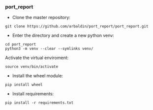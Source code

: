 ### port_report

- Clone the master repository:

`git clone https://github.com/arbaldin/port_report/port_report.git`

- Enter the directory and create a new python venv:
```
cd port_report
python3 -m venv --clear --symlinks venv/
```

Activate the virtual enviroment:
```
source venv/bin/activate
```

- Install the wheel module:

`pip install wheel`

- Install requirements:

`pip install -r requirements.txt`
